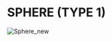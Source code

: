 # SPHERE (TYPE 1)
![Sphere_new](https://user-images.githubusercontent.com/102920189/162578620-10afdc55-d127-4b22-8a10-f63062208eb7.png)
